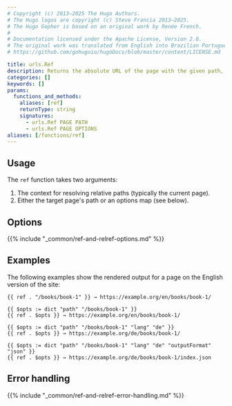 ```yaml
---
# Copyright (c) 2013–2025 The Hugo Authors.
# The Hugo logos are copyright (c) Steve Francia 2013–2025.
# The Hugo Gopher is based on an original work by Renée French.
#
# Documentation licensed under the Apache License, Version 2.0.
# The original work was translated from English into Brazilian Portuguese.
# https://github.com/gohugoio/hugoDocs/blob/master/content/LICENSE.md

title: urls.Ref
description: Returns the absolute URL of the page with the given path, language, and output format.
categories: []
keywords: []
params:
  functions_and_methods:
    aliases: [ref]
    returnType: string
    signatures:
      - urls.Ref PAGE PATH
      - urls.Ref PAGE OPTIONS
aliases: [/functions/ref]
---
```


## Usage

The `ref` function takes two arguments:

1. The context for resolving relative paths (typically the current page).
1. Either the target page's path or an options map (see below).

## Options

{{% include "_common/ref-and-relref-options.md" %}}

## Examples

The following examples show the rendered output for a page on the English version of the site:

```go-html-template
{{ ref . "/books/book-1" }} → https://example.org/en/books/book-1/

{{ $opts := dict "path" "/books/book-1" }}
{{ ref . $opts }} → https://example.org/en/books/book-1/

{{ $opts := dict "path" "/books/book-1" "lang" "de" }}
{{ ref . $opts }} → https://example.org/de/books/book-1/

{{ $opts := dict "path" "/books/book-1" "lang" "de" "outputFormat" "json" }}
{{ ref . $opts }} → https://example.org/de/books/book-1/index.json
```

## Error handling

{{% include "_common/ref-and-relref-error-handling.md" %}}
